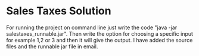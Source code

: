 # Sales Taxes Solution

For running the project on command line just write the code "java -jar salestaxes_runnable.jar". 
Then write the option for choosing a specific input for example 1,2 or 3 and then it will give the output. I have added the source files and the runnable jar file in email.
